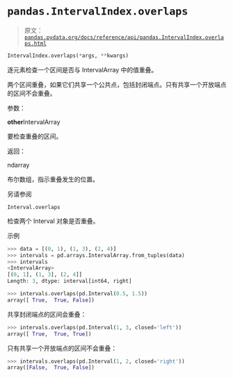 # `pandas.IntervalIndex.overlaps`

> 原文：[`pandas.pydata.org/docs/reference/api/pandas.IntervalIndex.overlaps.html`](https://pandas.pydata.org/docs/reference/api/pandas.IntervalIndex.overlaps.html)

```py
IntervalIndex.overlaps(*args, **kwargs)
```

逐元素检查一个区间是否与 IntervalArray 中的值重叠。

两个区间重叠，如果它们共享一个公共点，包括封闭端点。只有共享一个开放端点的区间不会重叠。

参数：

**other**IntervalArray

要检查重叠的区间。

返回：

ndarray

布尔数组，指示重叠发生的位置。

另请参阅

`Interval.overlaps`

检查两个 Interval 对象是否重叠。

示例

```py
>>> data = [(0, 1), (1, 3), (2, 4)]
>>> intervals = pd.arrays.IntervalArray.from_tuples(data)
>>> intervals
<IntervalArray>
[(0, 1], (1, 3], (2, 4]]
Length: 3, dtype: interval[int64, right] 
```

```py
>>> intervals.overlaps(pd.Interval(0.5, 1.5))
array([ True,  True, False]) 
```

共享封闭端点的区间会重叠：

```py
>>> intervals.overlaps(pd.Interval(1, 3, closed='left'))
array([ True,  True, True]) 
```

只有共享一个开放端点的区间不会重叠：

```py
>>> intervals.overlaps(pd.Interval(1, 2, closed='right'))
array([False,  True, False]) 
```
